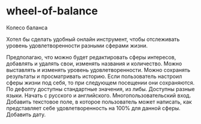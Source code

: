 # wheel-of-balance

Колесо баланса

Хотел бы сделать удобный онлайн инструмент, чтобы отслеживать уровень удовлетворенности разными сферами жизни. 

Предполагаю, что можно будет редактировать сферы интересов, добавлять и удалять свои, изменять названия и количество.
Можно выставлять и изменять уровень удовлетворенности. 
Можно сохранять результаты и просматривать историю. 
Если пользователь настроил сферы жизни под себя, то при следующем посещении они сохраняются. По дефолту доступны стандартные значения, из либы.
Доступны разные языки. Начать с русского и английского.
Многопользовательский вход.
Добавить текстовое поле, в которое пользователь может написать, как представляет себе удовлетворенность на 100% для данной сферы.
Добавить дату. 

 
